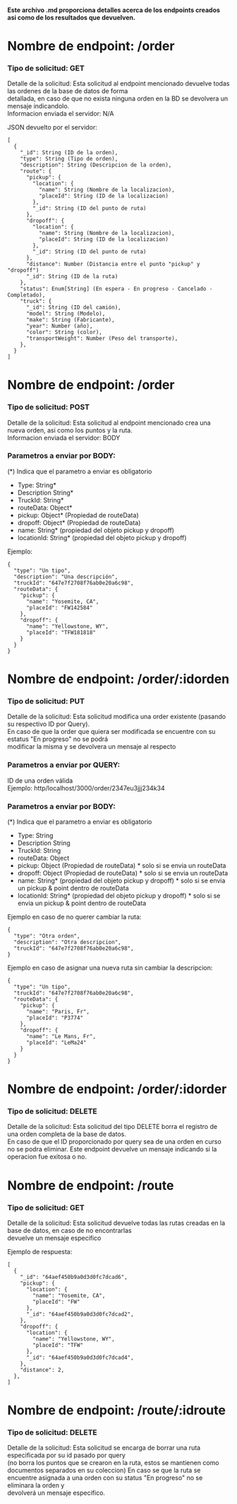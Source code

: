 #### Este archivo .md proporciona detalles acerca de los endpoints creados asi como de los resultados que devuelven.

# Nombre de endpoint: /order  
### Tipo de solicitud: GET  
Detalle de la solicitud: Esta solicitud al endpoint mencionado devuelve todas las ordenes de la base de datos de forma  
 detallada, en caso de que no exista ninguna orden en la BD se devolvera un mensaje indicandolo.  
Informacion enviada el servidor: N/A

JSON devuelto por el servidor:

```
[
  {
    "_id": String (ID de la orden),
    "type": String (Tipo de orden),
    "description": String (Descripcion de la orden),
    "route": {
      "pickup": {
        "location": {
          "name": String (Nombre de la localizacion),
          "placeId": String (ID de la localizacion)
        },
        "_id": String (ID del punto de ruta)
      },
      "dropoff": {
        "location": {
          "name": String (Nombre de la localizacion),
          "placeId": String (ID de la localizacion)
        },
        "_id": String (ID del punto de ruta)
      },
      "distance": Number (Distancia entre el punto "pickup" y "dropoff")
      "_id": String (ID de la ruta)
    },
    "status": Enum[String] (En espera - En progreso - Cancelado - Completado),
    "truck": {
      "_id": String (ID del camión),
      "model": String (Modelo),
      "make": String (Fabricante),
      "year": Number (año),
      "color": String (color),
      "transportWeight": Number (Peso del transporte),
    },
  }
]
```


# Nombre de endpoint: /order  
### Tipo de solicitud: POST  
Detalle de la solicitud: Esta solicitud al endpoint mencionado crea una nueva orden, asi como los puntos y la ruta.   
Informacion enviada el servidor: BODY  

### Parametros a enviar por BODY:

 (*) Indica que el parametro a enviar es obligatorio

- Type: String*
- Description String*
- TruckId: String*
- routeData: Object*
- pickup: Object* (Propiedad de routeData)
- dropoff: Object* (Propiedad de routeData)
- name: String* (propiedad del objeto pickup y dropoff)
- locationId: String* (propiedad del objeto pickup y dropoff)  
  
Ejemplo:
```
{
  "type": "Un tipo",
  "description": "Una descripción",
  "truckId": "647e7f2708f76ab0e20a6c98",
  "routeData": {
    "pickup": {
      "name": "Yosemite, CA",
      "placeId": "FW142584"
    },
    "dropoff": {
      "name": "Yellowstone, WY",
      "placeId": "TFW181818"
    }
  }
}

```

# Nombre de endpoint: /order/:idorden
### Tipo de solicitud: PUT
Detalle de la solicitud: Esta solicitud modifica una order existente (pasando su respectivo ID por Query).  
En caso de que la order que quiera ser modificada se encuentre con su estatus "En progreso" no se podrá  
modificar la misma y se devolvera un mensaje al respecto

### Parametros a enviar por QUERY:

ID de una orden válida  
Ejemplo: http/localhost/3000/order/2347eu3jjj234k34


### Parametros a enviar por BODY:

(*) Indica que el parametro a enviar es obligatorio


- Type: String
- Description String
- TruckId: String
- routeData: Object
- pickup: Object (Propiedad de routeData) * solo si se envia un routeData
- dropoff: Object (Propiedad de routeData) * solo si se envia un routeData
- name: String* (propiedad del objeto pickup y dropoff) * solo si se envia un pickup & point dentro de routeData
- locationId: String* (propiedad del objeto pickup y dropoff) * solo si se envia un pickup & point dentro de routeData

Ejemplo en caso de no querer cambiar la ruta:
```
{
  "type": "Otra orden",
  "description": "Otra descripcion",
  "truckId": "647e7f2708f76ab0e20a6c98",
}
```
Ejemplo en caso de asignar una nueva ruta sin cambiar la descripcion:

```
{
  "type": "Un tipo",
  "truckId": "647e7f2708f76ab0e20a6c98",
  "routeData": {
    "pickup": {
      "name": "Paris, Fr",
      "placeId": "P3774"
    },
    "dropoff": {
      "name": "Le Mans, Fr",
      "placeId": "LeMa24"
    }
  }
}

```

# Nombre de endpoint: /order/:idorder 
### Tipo de solicitud: DELETE
Detalle de la solicitud: Esta solicitud del tipo DELETE borra el registro de una orden completa de la base de datos.  
En caso de que el ID proporcionado por query sea de una orden en curso no se podra eliminar.
Este endpoint devuelve un mensaje indicando si la operacion fue exitosa o no.


# Nombre de endpoint: /route  
### Tipo de solicitud: GET  
Detalle de la solicitud: Esta solicitud devuelve todas las rutas creadas en la base de datos, en caso de no encontrarlas  
devuelve un mensaje especifico

Ejemplo de respuesta:

```
[
  {
    "_id": "64aef450b9a0d3d0fc7dcad6",
    "pickup": {
      "location": {
        "name": "Yosemite, CA",
        "placeId": "FW"
      },
      "_id": "64aef450b9a0d3d0fc7dcad2",
    },
    "dropoff": {
      "location": {
        "name": "Yellowstone, WY",
        "placeId": "TFW"
      },
      "_id": "64aef450b9a0d3d0fc7dcad4",
    },
    "distance": 2,
  },
]
```

# Nombre de endpoint: /route/:idroute
### Tipo de solicitud: DELETE
Detalle de la solicitud: Esta solicitud se encarga de borrar una ruta especificada por su id pasado por query  
(no borra los puntos que se crearon en la ruta, estos se mantienen como documentos separados en su coleccion)
En caso se que la ruta se encuentre asignada a una orden con su status "En progreso" no se eliminara la orden y  
devolverá un mensaje especifico.
   
  




